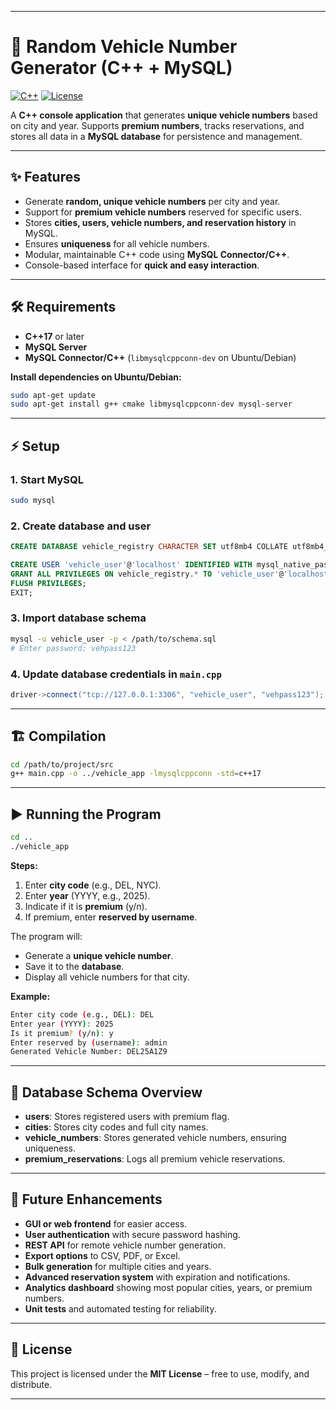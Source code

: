 
---

# 🚗 Random Vehicle Number Generator (C++ + MySQL)

[![C++](https://img.shields.io/badge/C++-17-blue?logo=c%2B%2B)](https://isocpp.org/)
[![License](https://img.shields.io/badge/License-MIT-green)](LICENSE)

A **C++ console application** that generates **unique vehicle numbers** based on city and year. Supports **premium numbers**, tracks reservations, and stores all data in a **MySQL database** for persistence and management.

---

## ✨ Features

* Generate **random, unique vehicle numbers** per city and year.
* Support for **premium vehicle numbers** reserved for specific users.
* Stores **cities, users, vehicle numbers, and reservation history** in MySQL.
* Ensures **uniqueness** for all vehicle numbers.
* Modular, maintainable C++ code using **MySQL Connector/C++**.
* Console-based interface for **quick and easy interaction**.

---

## 🛠 Requirements

* **C++17** or later
* **MySQL Server**
* **MySQL Connector/C++** (`libmysqlcppconn-dev` on Ubuntu/Debian)

**Install dependencies on Ubuntu/Debian:**

```bash
sudo apt-get update
sudo apt-get install g++ cmake libmysqlcppconn-dev mysql-server
```

---

## ⚡ Setup

### 1. Start MySQL

```bash
sudo mysql
```

### 2. Create database and user

```sql
CREATE DATABASE vehicle_registry CHARACTER SET utf8mb4 COLLATE utf8mb4_unicode_ci;

CREATE USER 'vehicle_user'@'localhost' IDENTIFIED WITH mysql_native_password BY 'vehpass123';
GRANT ALL PRIVILEGES ON vehicle_registry.* TO 'vehicle_user'@'localhost';
FLUSH PRIVILEGES;
EXIT;
```

### 3. Import database schema

```bash
mysql -u vehicle_user -p < /path/to/schema.sql
# Enter password: vehpass123
```

### 4. Update database credentials in `main.cpp`

```cpp
driver->connect("tcp://127.0.0.1:3306", "vehicle_user", "vehpass123");
```

---

## 🏗 Compilation

```bash
cd /path/to/project/src
g++ main.cpp -o ../vehicle_app -lmysqlcppconn -std=c++17
```

---

## ▶ Running the Program

```bash
cd ..
./vehicle_app
```

**Steps:**

1. Enter **city code** (e.g., DEL, NYC).
2. Enter **year** (YYYY, e.g., 2025).
3. Indicate if it is **premium** (y/n).
4. If premium, enter **reserved by username**.

The program will:

* Generate a **unique vehicle number**.
* Save it to the **database**.
* Display all vehicle numbers for that city.

**Example:**

```bash
Enter city code (e.g., DEL): DEL
Enter year (YYYY): 2025
Is it premium? (y/n): y
Enter reserved by (username): admin
Generated Vehicle Number: DEL25A1Z9
```

---

## 📂 Database Schema Overview

* **users**: Stores registered users with premium flag.
* **cities**: Stores city codes and full city names.
* **vehicle\_numbers**: Stores generated vehicle numbers, ensuring uniqueness.
* **premium\_reservations**: Logs all premium vehicle reservations.

---

## 🚀 Future Enhancements

* **GUI or web frontend** for easier access.
* **User authentication** with secure password hashing.
* **REST API** for remote vehicle number generation.
* **Export options** to CSV, PDF, or Excel.
* **Bulk generation** for multiple cities and years.
* **Advanced reservation system** with expiration and notifications.
* **Analytics dashboard** showing most popular cities, years, or premium numbers.
* **Unit tests** and automated testing for reliability.

---

## 📜 License

This project is licensed under the **MIT License** – free to use, modify, and distribute.

---
